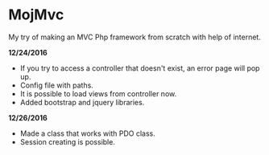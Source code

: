 # MojMvc
My try of making an MVC Php framework from scratch with help of internet.

<b>12/24/2016</b><br/>
* If you try to access a controller that doesn't exist, an error page will pop up.<br/>
* Config file with paths.<br/>
* It is possible to load views from controller now.<br/>
* Added bootstrap and jquery libraries.

<b>12/26/2016</b><br/>
* Made a class that works with PDO class.
* Session creating is possible.
